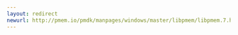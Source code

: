 ```yaml
---
layout: redirect
newurl: http://pmem.io/pmdk/manpages/windows/master/libpmem/libpmem.7.html
---
```

